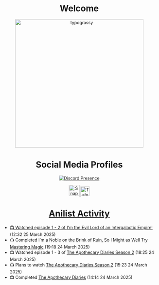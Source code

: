 <div align="center">

# Welcome
<a href="https://github.com/kawarimidoll/typograssy">
    <img alt="typograssy" src="https://typograssy.deno.dev/api?text=%E3%82%88%E3%81%86%E3%81%93%E3%81%9D%E3%81%BF%E3%81%AA%E3%81%95%E3%82%93%20-%20Sheby--&&l0=none&l1=82d9d0&l2=027353&l3=038c4c&l4=01402e&bg=none&frame=none&speed=100&comment=" width="421.99">
</a>

</div>

<div align="center">

# Social Media Profiles

[![Discord Presence](https://lanyard.cnrad.dev/api/612532963938271232)](https://discord.com/users/612532963938271232)


<a href="https://www.snapchat.com/add/a.sheby" title="Snapchat Profile">
    <img src="https://www.freepnglogos.com/uploads/snapchat-logo-png-0.png" width="35" alt="Snapchat Logo" />


<a href="https://t.me/ASheby" title="Telegram Profile">
    <img src="https://www.freepnglogos.com/uploads/telegram-logo-png-0.png" width="30" alt="Telegram Logo" />


</div>

<div align="center">

# Anilist Activity

</div>

<!-- ANILIST_ACTIVITY:start -->

-   📺 Watched episode 1 - 2 of [I'm the Evil Lord of an Intergalactic Empire!](https://anilist.co/anime/183274) (12:32 25 March 2025)
-   📺 Completed [I’m a Noble on the Brink of Ruin, So I Might as Well Try Mastering Magic](https://anilist.co/anime/176063) (19:18 24 March 2025)
-   📺 Watched episode 1 - 3 of [The Apothecary Diaries Season 2](https://anilist.co/anime/176301) (18:25 24 March 2025)
-   📺 Plans to watch [The Apothecary Diaries Season 2](https://anilist.co/anime/176301) (15:23 24 March 2025)
-   📺 Completed [The Apothecary Diaries](https://anilist.co/anime/161645) (14:14 24 March 2025)

<!-- ANILIST_ACTIVITY:end -->
